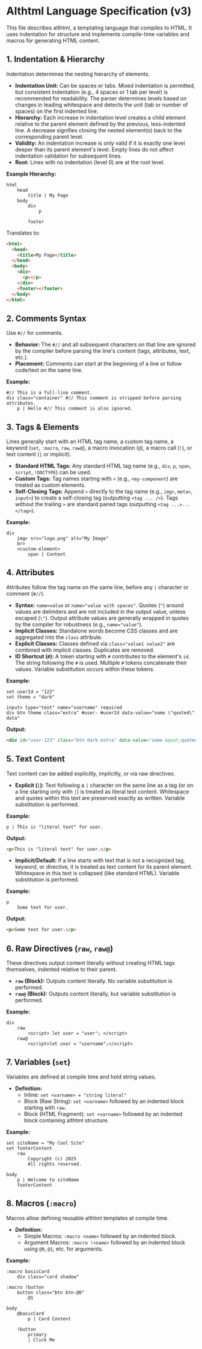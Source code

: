 # Althtml Language Specification (v3)

This file describes althtml, a templating language that compiles to HTML. It uses indentation for structure and implements compile-time variables and macros for generating HTML content.

## 1. Indentation & Hierarchy

Indentation determines the nesting hierarchy of elements.

- **Indentation Unit:** Can be spaces or tabs. Mixed indentation is permitted, but consistent indentation (e.g., 4 spaces or 1 tab per level) is recommended for readability. The parser determines levels based on changes in leading whitespace and detects the unit (tab or number of spaces) on the first indented line.
- **Hierarchy:** Each increase in indentation level creates a child element relative to the parent element defined by the previous, less-indented line. A decrease signifies closing the nested element(s) back to the corresponding parent level.
- **Validity:** An indentation increase is only valid if it is exactly one level deeper than its parent element's level. Empty lines do not affect indentation validation for subsequent lines.
- **Root:** Lines with no indentation (level 0) are at the root level.

**Example Hierarchy:**

```althtml
html
    head
        title | My Page
    body
        div
            p

        footer
```

Translates to:

```html
<html>
  <head>
    <title>My Page</title>
  </head>
  <body>
    <div>
      <p></p>
    </div>
    <footer></footer>
  </body>
</html>
```

## 2. Comments Syntax

Use `#//` for comments.

- **Behavior:** The `#//` and all subsequent characters on that line are ignored by the compiler before parsing the line's content (tags, attributes, text, etc.).
- **Placement:** Comments can start at the beginning of a line or follow code/text on the same line.

**Example:**

```althtml
#// This is a full-line comment.
div class="container" #// This comment is stripped before parsing attributes.
    p | Hello #// This comment is also ignored.
```

## 3. Tags & Elements

Lines generally start with an HTML tag name, a custom tag name, a keyword (`set`, `:macro`, `raw`, `raw@`), a macro invocation (`@`), a macro call (`!`), or text content (`|` or implicit).

- **Standard HTML Tags:** Any standard HTML tag name (e.g., `div`, `p`, `span`, `script`, `!DOCTYPE`) can be used.
- **Custom Tags:** Tag names starting with `<` (e.g., `<my-component`) are treated as custom elements.
- **Self-Closing Tags:** Append `>` directly to the tag name (e.g., `img>`, `meta>`, `input>`) to create a self-closing tag (outputting `<tag ... />`). Tags without the trailing `>` are standard paired tags (outputting `<tag ...>...</tag>`).

**Example:**

```althtml
div
    img> src="logo.png" alt="My Image"
    br>
    <custom-element>
        span | Content
```

## 4. Attributes

Attributes follow the tag name on the same line, before any `|` character or comment (`#//`).

- **Syntax:** `name=value` or `name="value with spaces"`. Quotes (`"`) around values are delimiters and are not included in the output value, unless escaped (`\"`). Output attribute values are generally wrapped in quotes by the compiler for robustness (e.g., `name="value"`).
- **Implicit Classes:** Standalone words become CSS classes and are aggregated into the `class` attribute.
- **Explicit Classes:** Classes defined via `class="value1 value2"` are combined with implicit classes. Duplicates are removed.
- **ID Shortcut (`#`):** A token starting with `#` contributes to the element's `id`. The string following the `#` is used. Multiple `#` tokens concatenate their values. Variable substitution occurs within these tokens.

**Example:**

```althtml
set userId = "123"
set theme = "dark"

input> type="text" name="username" required
div btn theme class="extra" #user- #userId data-value="some \"quoted\" data"
```

**Output:**

```html
<div id="user-123" class="btn dark extra" data-value="some &quot;quoted&quot; data"></div>
```

## 5. Text Content

Text content can be added explicitly, implicitly, or via raw directives.

- **Explicit (`|`):** Text following a `|` character on the same line as a tag (or on a line starting only with `|`) is treated as literal text content. Whitespace and quotes within this text are preserved exactly as written. Variable substitution is performed.

**Example:**

```althtml
p | This is "literal text" for user.
```

**Output:**

```html
<p>This is "literal text" for user.</p>
```

- **Implicit/Default:** If a line starts with text that is not a recognized tag, keyword, or directive, it is treated as text content for its parent element. Whitespace in this text is collapsed (like standard HTML). Variable substitution is performed.

**Example:**

```althtml
p
    Some text for user.
```

**Output:**

```html
<p>Some text for user.</p>
```

## 6. Raw Directives (`raw`, `raw@`)

These directives output content literally without creating HTML tags themselves, indented relative to their parent.

- **`raw` (Block):** Outputs content literally. No variable substitution is performed.
- **`raw@` (Block):** Outputs content literally, but variable substitution is performed.

**Example:**

```althtml
div
    raw
        <script> let user = "user"; </script>
    raw@
        <script>let user = "username";</script>
```

## 7. Variables (`set`)

Variables are defined at compile time and hold string values.

- **Definition:**
  - Inline: `set <varname> = "string literal"`
  - Block (Raw String): `set <varname>` followed by an indented block starting with `raw`.
  - Block (HTML Fragment): `set <varname>` followed by an indented block containing althtml structure.

**Example:**

```althtml
set siteName = "My Cool Site"
set footerContent
    raw
        Copyright (c) 2025
        All rights reserved.

body
    p | Welcome to siteName
    footerContent
```

## 8. Macros (`:macro`)

Macros allow defining reusable althtml templates at compile time.

- **Definition:**
  - Simple Macros: `:macro <name>` followed by an indented block.
  - Argument Macros: `:macro !<name>` followed by an indented block using `@0`, `@1`, etc. for arguments.

**Example:**

```althtml
:macro basicCard
    div class="card shadow"

:macro !button
    button class="btn btn-@0"
        @1

body
    @basicCard
        p | Card Content

    !button
        primary
        | Click Me
```